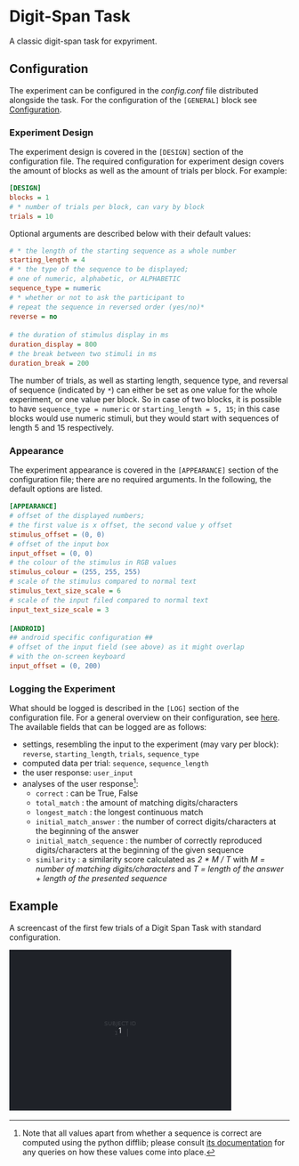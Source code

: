 # Digit-Span Task

A classic digit-span task for expyriment.

## Configuration

The experiment can be configured in the _config.conf_ file distributed alongside the task.
For the configuration of the `[GENERAL]` block see [Configuration](../../howto/configuration/).

### Experiment Design

The experiment design is covered in the `[DESIGN]` section of the configuration file.
The required configuration for experiment design covers the amount of blocks as well as the amount of trials per block.
For example:

```ini
[DESIGN]
blocks = 1
# * number of trials per block, can vary by block
trials = 10
```

Optional arguments are described below with their default values:

```ini
# * the length of the starting sequence as a whole number
starting_length = 4
# * the type of the sequence to be displayed;
# one of numeric, alphabetic, or ALPHABETIC
sequence_type = numeric
# * whether or not to ask the participant to
# repeat the sequence in reversed order (yes/no)*
reverse = no

# the duration of stimulus display in ms
duration_display = 800
# the break between two stimuli in ms
duration_break = 200
```

The number of trials, as well as starting length, sequence type, and reversal of sequence (indicated by `*`) can either be set as one value for the whole experiment, or one value per block.
So in case of two blocks, it is possible to have `sequence_type = numeric` or `starting_length = 5, 15`;
in this case blocks would use numeric stimuli, but they would start with sequences of length 5 and 15 respectively.

### Appearance

The experiment appearance is covered in the `[APPEARANCE]` section of the configuration file; there are no required arguments.
In the following, the default options are listed.

```ini
[APPEARANCE]
# offset of the displayed numbers;
# the first value is x offset, the second value y offset
stimulus_offset = (0, 0)
# offset of the input box
input_offset = (0, 0)
# the colour of the stimulus in RGB values
stimulus_colour = (255, 255, 255)
# scale of the stimulus compared to normal text
stimulus_text_size_scale = 6
# scale of the input filed compared to normal text
input_text_size_scale = 3

[ANDROID]
## android specific configuration ##
# offset of the input field (see above) as it might overlap
# with the on-screen keyboard
input_offset = (0, 200)
```

### Logging the Experiment

What should be logged is described in the `[LOG]` section of the configuration file.
For a general overview on their configuration, see [here](../../howto/logs/).
The available fields that can be logged are as follows:

* settings, resembling the input to the experiment (may vary per block): `reverse`, `starting_length`, `trials`, `sequence_type`
* computed data per trial: `sequence`, `sequence_length`
* the user response: `user_input`
* analyses of the user response[^difflib]:
    - `correct` : can be True, False
    - `total_match` : the amount of matching digits/characters
    - `longest_match` : the longest continuous match
    - `initial_match_answer` : the number of correct digits/characters at the beginning of the answer
    - `initial_match_sequence` : the number of correctly reproduced digits/characters at the beginning of the given sequence
    - `similarity` : a similarity score calculated as _2 * M / T_ with _M = number of matching digits/characters_ and _T = length of the answer + length of the presented sequence_

[^difflib]: Note that all values apart from whether a sequence is correct are computed using the python difflib; please consult [its documentation](https://docs.python.org/2.7/library/difflib.html) for any queries on how these values come into place.

## Example

A screencast of the first few trials of a Digit Span Task with standard configuration.

![Screencast of the first few trials of a Digit Span Task with standard configuration](../../media/screencast-digitspan.gif)
